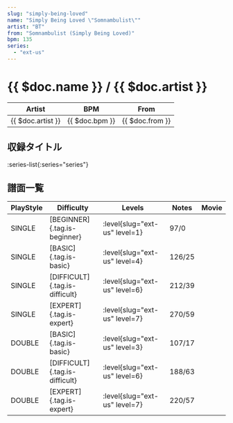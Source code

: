 ```yaml
---
slug: "simply-being-loved"
name: "Simply Being Loved \"Somnambulist\""
artist: "BT"
from: "Somnambulist (Simply Being Loved)"
bpm: 135
series:
  - "ext-us"
---
```


# {{ $doc.name }} / {{ $doc.artist }}

|Artist|BPM|From|
|------|---|----|
|{{ $doc.artist }}|{{ $doc.bpm }}|{{ $doc.from }}|

## 収録タイトル

:series-list{:series="series"}

## 譜面一覧

|PlayStyle|Difficulty|Levels|Notes|Movie|
|---------|----------|------|-----|-----|
|SINGLE|[BEGINNER]{.tag.is-beginner}|<div class="field is-grouped is-grouped-multiline"> :level{slug="ext-us" level=1}</div>|97/0||
|SINGLE|[BASIC]{.tag.is-basic}|<div class="field is-grouped is-grouped-multiline"> :level{slug="ext-us" level=4}</div>|126/25||
|SINGLE|[DIFFICULT]{.tag.is-difficult}|<div class="field is-grouped is-grouped-multiline"> :level{slug="ext-us" level=6}</div>|212/39||
|SINGLE|[EXPERT]{.tag.is-expert}|<div class="field is-grouped is-grouped-multiline"> :level{slug="ext-us" level=7}</div>|270/59||
|DOUBLE|[BASIC]{.tag.is-basic}|<div class="field is-grouped is-grouped-multiline"> :level{slug="ext-us" level=3}</div>|107/17||
|DOUBLE|[DIFFICULT]{.tag.is-difficult}|<div class="field is-grouped is-grouped-multiline"> :level{slug="ext-us" level=6}</div>|188/63||
|DOUBLE|[EXPERT]{.tag.is-expert}|<div class="field is-grouped is-grouped-multiline"> :level{slug="ext-us" level=7}</div>|220/57||
